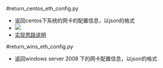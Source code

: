 #return_centos_eth_config.py

- 返回centos下系统的网卡的配置信息，以json的格式
- ![](https://ws2.sinaimg.cn/large/006tNc79gy1fhtzqvi4noj31kw0bc7a1.jpg)
- [实现思路说明](https://jerrychan807.gitbooks.io/my-python-cookbook/content/huo-qu-centos-xia-de-suo-you-wang-qia-de-pei-zhi-xin-xi.html)



#return_wins_eth_config.py

 - 返回windows server 2008 下的网卡配置信息，以json的格式 	



